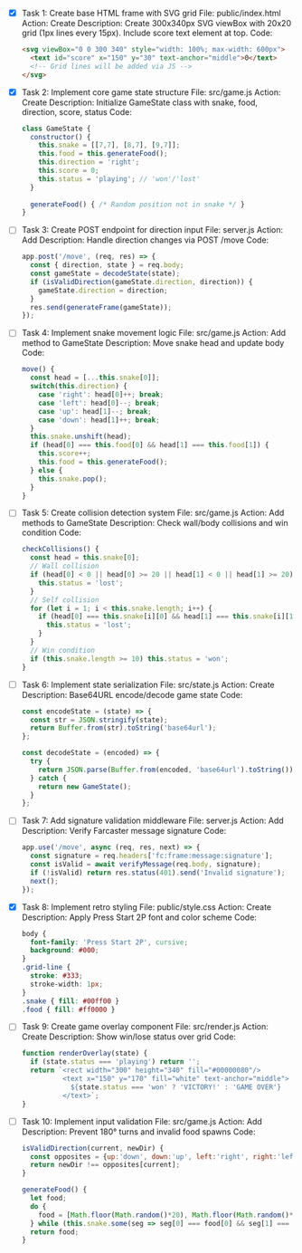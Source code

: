 - [x] Task 1: Create base HTML frame with SVG grid
  File: public/index.html
  Action: Create
  Description: Create 300x340px SVG viewBox with 20x20 grid (1px lines every 15px). Include score text element at top.
  Code:
  ```html
  <svg viewBox="0 0 300 340" style="width: 100%; max-width: 600px">
    <text id="score" x="150" y="30" text-anchor="middle">0</text>
    <!-- Grid lines will be added via JS -->
  </svg>
  ```

- [x] Task 2: Implement core game state structure
  File: src/game.js
  Action: Create
  Description: Initialize GameState class with snake, food, direction, score, status
  Code:
  ```javascript
  class GameState {
    constructor() {
      this.snake = [[7,7], [8,7], [9,7]];
      this.food = this.generateFood();
      this.direction = 'right';
      this.score = 0;
      this.status = 'playing'; // 'won'/'lost'
    }
    
    generateFood() { /* Random position not in snake */ }
  }
  ```

- [ ] Task 3: Create POST endpoint for direction input
  File: server.js
  Action: Add
  Description: Handle direction changes via POST /move
  Code:
  ```javascript
  app.post('/move', (req, res) => {
    const { direction, state } = req.body;
    const gameState = decodeState(state);
    if (isValidDirection(gameState.direction, direction)) {
      gameState.direction = direction;
    }
    res.send(generateFrame(gameState));
  });
  ```

- [ ] Task 4: Implement snake movement logic
  File: src/game.js
  Action: Add method to GameState
  Description: Move snake head and update body
  Code:
  ```javascript
  move() {
    const head = [...this.snake[0]];
    switch(this.direction) {
      case 'right': head[0]++; break;
      case 'left': head[0]--; break;
      case 'up': head[1]--; break;
      case 'down': head[1]++; break;
    }
    this.snake.unshift(head);
    if (head[0] === this.food[0] && head[1] === this.food[1]) {
      this.score++;
      this.food = this.generateFood();
    } else {
      this.snake.pop();
    }
  }
  ```

- [ ] Task 5: Create collision detection system
  File: src/game.js
  Action: Add methods to GameState
  Description: Check wall/body collisions and win condition
  Code:
  ```javascript
  checkCollisions() {
    const head = this.snake[0];
    // Wall collision
    if (head[0] < 0 || head[0] >= 20 || head[1] < 0 || head[1] >= 20) {
      this.status = 'lost';
    }
    // Self collision
    for (let i = 1; i < this.snake.length; i++) {
      if (head[0] === this.snake[i][0] && head[1] === this.snake[i][1]) {
        this.status = 'lost';
      }
    }
    // Win condition
    if (this.snake.length >= 10) this.status = 'won';
  }
  ```

- [ ] Task 6: Implement state serialization
  File: src/state.js
  Action: Create
  Description: Base64URL encode/decode game state
  Code:
  ```javascript
  const encodeState = (state) => {
    const str = JSON.stringify(state);
    return Buffer.from(str).toString('base64url');
  };

  const decodeState = (encoded) => {
    try {
      return JSON.parse(Buffer.from(encoded, 'base64url').toString());
    } catch {
      return new GameState();
    }
  };
  ```

- [ ] Task 7: Add signature validation middleware
  File: server.js
  Action: Add
  Description: Verify Farcaster message signature
  Code:
  ```javascript
  app.use('/move', async (req, res, next) => {
    const signature = req.headers['fc:frame:message:signature'];
    const isValid = await verifyMessage(req.body, signature);
    if (!isValid) return res.status(401).send('Invalid signature');
    next();
  });
  ```

- [x] Task 8: Implement retro styling
  File: public/style.css
  Action: Create
  Description: Apply Press Start 2P font and color scheme
  Code:
  ```css
  body {
    font-family: 'Press Start 2P', cursive;
    background: #000;
  }
  .grid-line {
    stroke: #333;
    stroke-width: 1px;
  }
  .snake { fill: #00ff00 }
  .food { fill: #ff0000 }
  ```

- [ ] Task 9: Create game overlay component
  File: src/render.js
  Action: Create
  Description: Show win/lose status over grid
  Code:
  ```javascript
  function renderOverlay(state) {
    if (state.status === 'playing') return '';
    return `<rect width="300" height="340" fill="#00000080"/>
            <text x="150" y="170" fill="white" text-anchor="middle">
              ${state.status === 'won' ? 'VICTORY!' : 'GAME OVER'}
            </text>`;
  }
  ```

- [ ] Task 10: Implement input validation
  File: src/game.js
  Action: Add
  Description: Prevent 180° turns and invalid food spawns
  Code:
  ```javascript
  isValidDirection(current, newDir) {
    const opposites = {up:'down', down:'up', left:'right', right:'left'};
    return newDir !== opposites[current];
  }

  generateFood() {
    let food;
    do {
      food = [Math.floor(Math.random()*20), Math.floor(Math.random()*20)];
    } while (this.snake.some(seg => seg[0] === food[0] && seg[1] === food[1]));
    return food;
  }
  ```
